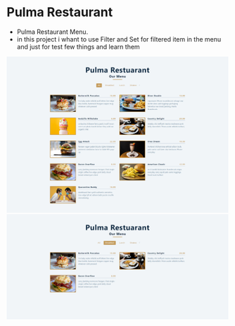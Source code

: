 # Pulma Restaurant 

- Pulma Restaurant Menu.
- in this project i whant to use Filter and Set for filtered item in the menu and just for test few things and learn them

![Preview Dark Theme](/Pulma-Restuarant-All-Preveiw.png)
![Preview Dark Theme](/Pulma-Restuarant-Breakfast-Preveiw.png)